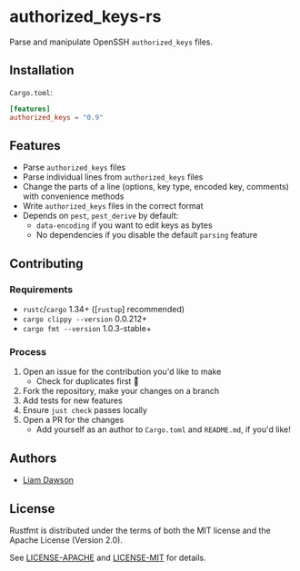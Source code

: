 # authorized_keys-rs

Parse and manipulate OpenSSH `authorized_keys` files.

## Installation

`Cargo.toml`:

```toml
[features]
authorized_keys = "0.9"
```

## Features

* Parse `authorized_keys` files
* Parse individual lines from `authorized_keys` files
* Change the parts of a line (options, key type, encoded key, comments)
  with convenience methods
* Write `authorized_keys` files in the correct format
* Depends on `pest`, `pest_derive` by default:
  * `data-encoding` if you want to edit keys as bytes
  * No dependencies if you disable the default `parsing` feature

## Contributing

### Requirements

* `rustc`/`cargo` 1.34+ ([`rustup`] recommended)
* `cargo clippy --version` 0.0.212+
* `cargo fmt --version` 1.0.3-stable+

### Process

1. Open an issue for the contribution you'd like to make
    * Check for duplicates first :slightly_smiling_face:
1. Fork the repository, make your changes on a branch
1. Add tests for new features
1. Ensure `just check` passes locally
1. Open a PR for the changes
    * Add yourself as an author to `Cargo.toml` and `README.md`, if you'd like!

## Authors

* [Liam Dawson](https://github.com/liamdawson)

## License

Rustfmt is distributed under the terms of both the MIT license and the
Apache License (Version 2.0).

See [LICENSE-APACHE](LICENSE-APACHE) and [LICENSE-MIT](LICENSE-MIT) for details.
